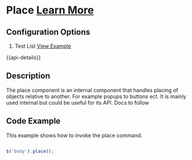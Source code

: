 
# Place  [Learn More](#)

## Configuration Options

1. Test List [View Example]( ../components/place/list)

{{api-details}}


## Description

The place component is an internal component that handles placing of objects relative to another. For example popups to buttons ect. It is mainly used internal but could be useful for its API.
Docs to follow

## Code Example

This example shows how to invoke the place command.

```javascript

$('body').place();


```
